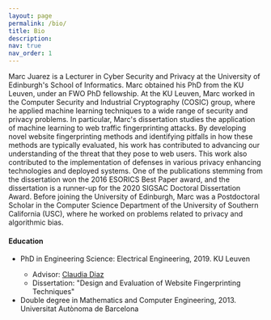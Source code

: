 ```yaml
---
layout: page
permalink: /bio/
title: Bio
description:
nav: true
nav_order: 1
---
```


Marc Juarez is a Lecturer in Cyber Security and Privacy at the University of Edinburgh's School of Informatics. Marc obtained his PhD from the KU Leuven, under an FWO PhD fellowship. At the KU Leuven, Marc worked in the Computer Security and Industrial Cryptography (COSIC) group, where he applied machine learning techniques to a wide range of security and privacy problems. In particular, Marc's dissertation studies the application of machine learning to web traffic fingerprinting attacks. By developing novel website fingerprinting methods and identifying pitfalls in how these methods are typically evaluated, his work has contributed to advancing our understanding of the threat that they pose to web users. This work also contributed to the implementation of defenses in various privacy enhancing technologies and deployed systems. One of the publications stemming from the dissertation won the 2016 ESORICS Best Paper award, and the dissertation is a runner-up for the 2020 SIGSAC Doctoral Dissertation Award. Before joining the University of Edinburgh, Marc was a Postdoctoral Scholar in the Computer Science Department of the University of Southern California (USC), where he worked on problems related to privacy and algorithmic bias.

#### Education
<ul>
    <li>PhD in Engineering Science: Electrical Engineering, 2019. KU Leuven</li>
    <ul>
        <li>Advisor: <a href="https://homes.esat.kuleuven.be/~cdiaz/">Claudia Diaz</a></li>
        <li>Dissertation: "Design and Evaluation of Website Fingerprinting Techniques"</li>
    </ul>
    <li>Double degree in Mathematics and Computer Engineering, 2013. Universitat Autònoma de Barcelona</li>
</ul>
